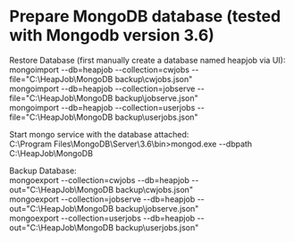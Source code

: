 # Prepare MongoDB database (tested with Mongodb version 3.6)
    
Restore Database (first manually create a database named heapjob via UI):  
mongoimport --db=heapjob --collection=cwjobs --file="C:\HeapJob\MongoDB backup\cwjobs.json"  
mongoimport --db=heapjob --collection=jobserve --file="C:\HeapJob\MongoDB backup\jobserve.json"  
mongoimport --db=heapjob --collection=userjobs --file="C:\HeapJob\MongoDB backup\userjobs.json"  
  
  
Start mongo service with the database attached:  
C:\Program Files\MongoDB\Server\3.6\bin>mongod.exe --dbpath C:\HeapJob\MongoDB  
  
  
Backup Database:  
mongoexport --collection=cwjobs --db=heapjob --out="C:\HeapJob\MongoDB backup\cwjobs.json"  
mongoexport --collection=jobserve --db=heapjob --out="C:\HeapJob\MongoDB backup\jobserve.json"  
mongoexport --collection=userjobs --db=heapjob --out="C:\HeapJob\MongoDB backup\userjobs.json" 
